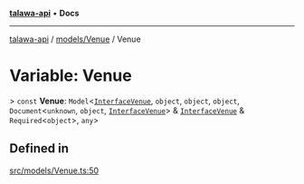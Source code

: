 [**talawa-api**](../../../README.md) • **Docs**

***

[talawa-api](../../../modules.md) / [models/Venue](../README.md) / Venue

# Variable: Venue

\> `const` **Venue**: `Model`\<[`InterfaceVenue`](../interfaces/InterfaceVenue.md), `object`, `object`, `object`, `Document`\<`unknown`, `object`, [`InterfaceVenue`](../interfaces/InterfaceVenue.md)\> & [`InterfaceVenue`](../interfaces/InterfaceVenue.md) & `Required`\<`object`\>, `any`\>

## Defined in

[src/models/Venue.ts:50](https://github.com/PalisadoesFoundation/talawa-api/blob/790ab2939a7c80eb0ff31afd318f8889a001f225/src/models/Venue.ts#L50)
